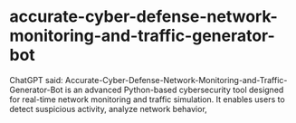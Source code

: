 # accurate-cyber-defense-network-monitoring-and-traffic-generator-bot
ChatGPT said: Accurate-Cyber-Defense-Network-Monitoring-and-Traffic-Generator-Bot is an advanced Python-based cybersecurity tool designed for real-time network monitoring and traffic simulation. It enables users to detect suspicious activity, analyze network behavior, 
